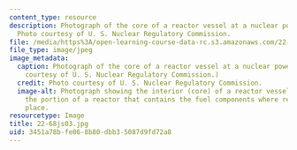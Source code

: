 ```yaml
---
content_type: resource
description: Photograph of the core of a reactor vessel at a nuclear power plant.
  Photo courtesy of U. S. Nuclear Regulatory Commission.
file: /media/https%3A/open-learning-course-data-rc.s3.amazonaws.com/22-05-neutron-science-and-reactor-physics-fall-2009/3451a78bfe068b80dbb35087d9fd72a8_22-68js03.jpg
file_type: image/jpeg
image_metadata:
  caption: Photograph of the core of a reactor vessel at a nuclear power plant. (Photo
    courtesy of U. S. Nuclear Regulatory Commission.)
  credit: Photo courtesy of U. S. Nuclear Regulatory Commission.
  image-alt: Photograph showing the interior (core) of a reactor vessel. A core is
    the portion of a reactor that contains the fuel components where reactions take
    place.
resourcetype: Image
title: 22-68js03.jpg
uid: 3451a78b-fe06-8b80-dbb3-5087d9fd72a8
---
```

